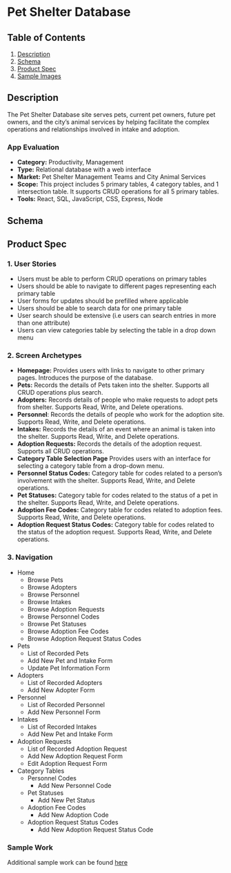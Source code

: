 # Pet Shelter Database

## Table of Contents
1. [Description](#Description)
2. [Schema](#Schema)
3. [Product Spec](#Product-Spec)
5. [Sample Images](#Samples)

## Description
The Pet Shelter Database site serves pets, current pet owners, future pet owners, and the city’s animal services by helping facilitate the complex operations and relationships involved in intake and adoption. 

### App Evaluation
- **Category:** Productivity, Management
- **Type:** Relational database with a web interface
- **Market:** Pet Shelter Management Teams and City Animal Services
- **Scope:** This project includes 5 primary tables, 4 category tables, and 1 intersection table. It supports CRUD operations for all 5 primary tables.  
- **Tools:** React, SQL, JavaScript, CSS, Express, Node

## Schema 

## Product Spec

### 1. User Stories

* Users must be able to perform CRUD operations on primary tables
* Users should be able to navigate to different pages representing each primary table
* User forms for updates should be prefilled where applicable 
* Users should be able to search data for one primary table
* User search should be extensive (i.e users can search entries in more than one attribute)
* Users can view categories table by selecting the table in a drop down menu

### 2. Screen Archetypes

* **Homepage:** Provides users with links to navigate to other primary pages. Introduces the purpose of the database. 
* **Pets:** Records the details of Pets taken into the shelter. Supports all CRUD operations plus search. 
* **Adopters:** Records details of people who make requests to adopt pets from shelter. Supports Read, Write, and Delete operations. 
* **Personnel**: Records the details of people who work for the adoption site. Supports Read, Write, and Delete operations. 
* **Intakes:** Records the details of an event where an animal is taken into the shelter. Supports Read, Write, and Delete operations. 
* **Adoption Requests:** Records the details of the adoption request. Supports all CRUD operations.
* **Category Table Selection Page** Provides users with an interface for selecting a category table from a drop-down menu.
* **Personnel Status Codes:** Category table for codes related to a person’s involvement with the shelter. Supports Read, Write, and Delete operations. 
* **Pet Statuses:** Category table for codes related to the status of a pet in the shelter. Supports Read, Write, and Delete operations. 
* **Adoption Fee Codes:** Category table for codes related to adoption fees. Supports Read, Write, and Delete operations. 
* **Adoption Request Status Codes:** Category table for codes related to the status of the adoption request. Supports Read, Write, and Delete operations. 

### 3. Navigation

* Home
   * Browse Pets
   * Browse Adopters
   * Browse Personnel
   * Browse Intakes
   * Browse Adoption Requests
   * Browse Personnel Codes
   * Browse Pet Statuses
   * Browse Adoption Fee Codes
   * Browse Adoption Request Status Codes
* Pets
   * List of Recorded Pets
   * Add New Pet and Intake Form
   * Update Pet Information Form
* Adopters
   * List of Recorded Adopters
   * Add New Adopter Form
* Personnel
   * List of Recorded Personnel
   * Add New Personnel Form
* Intakes
   * List of Recorded Intakes
   * Add New Pet and Intake Form
* Adoption Requests
   * List of Recorded Adoption Request
   * Add New Adoption Request Form
   * Edit Adoption Request Form
* Category Tables
   * Personnel Codes
     * Add New Personnel Code
   * Pet Statuses
     * Add New Pet Status 
   * Adoption Fee Codes
     * Add New Adoption Code 
   * Adoption Request Status Codes
     * Add New Adoption Request Status Code

### Sample Work

Additional sample work can be found [here](https://github.com/almontez/CS_340_SU2022_DBProject/blob/main/Pet%20Shelter%20Database%20Design%20Documentation.pdf)
